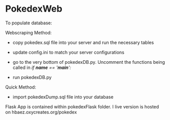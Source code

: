 # PokedexWeb

To populate database:

Webscraping Method:

- copy pokedex.sql file into your server and run the necessary tables

- update config.ini to match your server configurations

- go to the very bottom of pokedexDB.py. Uncomment the functions being called in *if __name__ == '__main__':*

- run pokedexDB.py

Quick Method:

- import pokedexDump.sql file into your database

Flask App is contained within pokedexFlask folder. I live version is hosted on hbaez.oxycreates.org/pokedex
